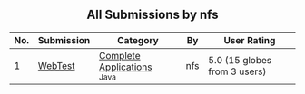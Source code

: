 ﻿<div align="center">

## All Submissions by nfs

</div>

No.  | Submission | Category | By   | User Rating
---- | ---------- | -------- | ---- | -----------
1 | [WebTest<br />](https://github.com/Planet-Source-Code/nfs-webtest__2-2560) | [Complete Applications<br /><sup>Java</sup>](../ByCategory/complete-applications__2-64.md) | nfs | 5.0 (15 globes from 3 users)
